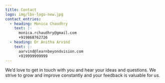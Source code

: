 ```yaml
---
title: Contact
logo: img/lbv-logo-new.jpg
contact_entries:
  - heading: Monica Chaudhry
    text: |-
      monica.rchaudhry@gmail.com
      +919868762726
  - heading: Dr Anitha Arvind
    text: |-
      aarvind@learnbeyondvision.com
      +919999999999
---
```

We’d love to get in touch with you and hear your ideas and
questions. We strive to grow and improve constantly and your feedback
is valuable for us.